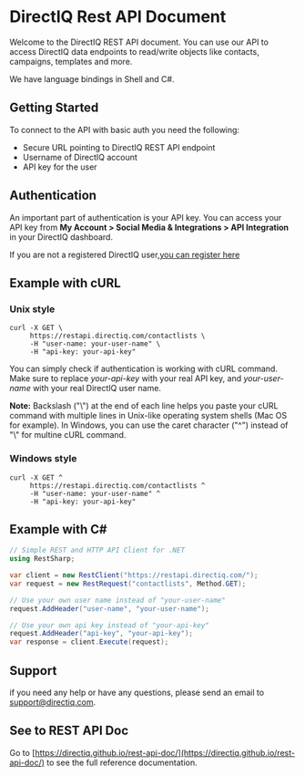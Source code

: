# DirectIQ Rest API Document

Welcome to the DirectIQ REST API document. You can use our API to access DirectIQ data endpoints to read/write objects like contacts, campaigns, templates and more.

We have language bindings in Shell and C#.

## Getting Started

To connect to the API with basic auth you need the following:

* Secure URL pointing to DirectIQ REST API endpoint
* Username of DirectIQ account
* API key for the user

## Authentication

An important part of authentication is your API key. You can access your API key from **My Account > Social Media & Integrations > API Integration** in your DirectIQ dashboard.

If you are not a registered DirectIQ user,[you can register here](https://www.directiq.com)

## Example with cURL

### Unix style

```shell
curl -X GET \
     https://restapi.directiq.com/contactlists \
     -H "user-name: your-user-name" \
     -H "api-key: your-api-key"
```

You can simply check if authentication is working with cURL command. Make sure to replace _your-api-key_ with your real API key, and _your-user-name_ with your real DirectIQ user name.

**Note:** Backslash ("\\") at the end of each line helps you paste your cURL command with multiple lines in Unix-like operating system shells (Mac OS for example). In Windows, you can use the caret character ("^") instead of "\\" for multine cURL command.

### Windows style

```shell
curl -X GET ^
     https://restapi.directiq.com/contactlists ^
     -H "user-name: your-user-name" ^
     -H "api-key: your-api-key"
```

## Example with C#

```csharp
// Simple REST and HTTP API Client for .NET
using RestSharp;

var client = new RestClient("https://restapi.directiq.com/");
var request = new RestRequest("contactlists", Method.GET);

// Use your own user name instead of "your-user-name" 
request.AddHeader("user-name", "your-user-name");

// Use your own api key instead of "your-api-key"
request.AddHeader("api-key", "your-api-key");
var response = client.Execute(request);
```

## Support

if you need any help or have any questions, please send an email to [support@directiq.com](mailto:support@directiq.com).

## See to REST API Doc

Go to [https://directiq.github.io/rest-api-doc/](https://directiq.github.io/rest-api-doc/) to see the full reference documentation.
